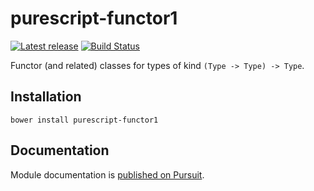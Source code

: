 # purescript-functor1

[![Latest release](http://img.shields.io/github/release/garyb/purescript-functor1.svg)](https://github.com/garyb/purescript-functor1/releases)
[![Build Status](https://travis-ci.com/garyb/purescript-functor1.svg?branch=master)](https://travis-ci.com/garyb/purescript-functor1)

Functor (and related) classes for types of kind `(Type -> Type) -> Type`.

## Installation

```
bower install purescript-functor1
```

## Documentation

Module documentation is [published on Pursuit](http://pursuit.purescript.org/packages/purescript-functor1).
